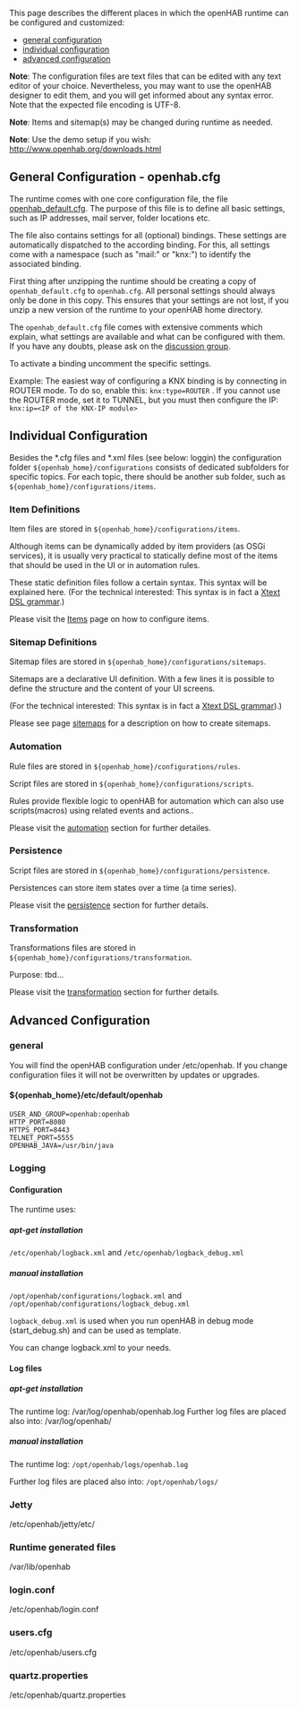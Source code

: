 This page describes the different places in which the openHAB runtime can be configured and customized:
* [general configuration](Configuring-the-openHAB-runtime#general-configuration)
* [individual configuration](Configuring-the-openHAB-runtime#individual-configuration)  
* [advanced configuration](Configuring-the-openHAB-runtime#advanced-configuration)


**Note**: The configuration files are text files that can be edited with any text editor of your choice. Nevertheless, you may want to use the openHAB designer to edit them, and you will get informed about any syntax error. Note that the expected file encoding is UTF-8.

**Note**: Items and sitemap(s) may be changed during runtime as needed.

**Note**: Use the demo setup if you wish: http://www.openhab.org/downloads.html

## General Configuration - openhab.cfg

The runtime comes with one core configuration file, the file [openhab_default.cfg](https://github.com/openhab/openhab/blob/1.8/distribution/openhabhome/configurations/openhab_default.cfg).
The purpose of this file is to define all basic settings, such as IP addresses, mail server, folder locations etc.

The file also contains settings for all (optional) bindings. These settings are automatically dispatched to the according binding. For this, all settings come with a namespace (such as "mail:" or "knx:") to identify the associated binding.

First thing after unzipping the runtime should be creating a copy of `openhab_default.cfg` to `openhab.cfg`. All personal settings should always only be done in this copy. This ensures that your settings are not lost, if you unzip a new version of the runtime to your openHAB home directory.

The `openhab_default.cfg` file comes with extensive comments which explain, what settings are available and what can be configured with them. If you have any doubts, please ask on the [discussion group](https://community.openhab.org/).

To activate a binding uncomment the specific settings. 

Example:
The easiest way of configuring a KNX binding is by connecting in ROUTER mode. To do so, enable this: `knx:type=ROUTER` . If you cannot use the ROUTER mode, set it to TUNNEL, but you must then configure the IP: `knx:ip=<IP of the KNX-IP module>`

## Individual Configuration
Besides the *.cfg files and *.xml files (see below: loggin) the configuration folder `${openhab_home}/configurations` consists of dedicated subfolders for specific topics. For each topic, there should be another sub folder, such as `${openhab_home}/configurations/items`.



### Item Definitions
Item files are stored in `${openhab_home}/configurations/items`.

Although items can be dynamically added by item providers (as OSGi services), it is usually very practical to statically define most of the items that should be used in the UI or in automation rules. 

These static definition files follow a certain syntax. This syntax will be explained here. (For the technical interested: This syntax is in fact a [Xtext DSL grammar](https://github.com/openhab/openhab/blob/1.8/bundles/model/org.openhab.model.item/src/org/openhab/model/Items.xtext).)

Please visit the [Items](Explanation-of-Items) page on how to configure items.

### Sitemap Definitions

Sitemap files are stored in `${openhab_home}/configurations/sitemaps`. 

Sitemaps are a declarative UI definition. With a few lines it is possible to define the structure and the content of your UI screens. 

(For the technical interested: This syntax is in fact a [Xtext DSL grammar](https://github.com/openhab/openhab/blob/1.8/bundles/model/org.openhab.model.item/src/org/openhab/model/Items.xtext)).)

Please see page [sitemaps](Explanation-of-Sitemaps) for a description on how to create sitemaps.

### Automation
Rule files are stored in `${openhab_home}/configurations/rules`.

Script files are stored in `${openhab_home}/configurations/scripts`.

Rules provide flexible logic to openHAB for automation which can also use scripts(macros) using related events and actions..

Please visit the [automation](https://github.com/openhab/openhab/wiki/Automation) section for further detailes.

### Persistence
Script files are stored in `${openhab_home}/configurations/persistence`.

Persistences can store item states over a time (a time series).

Please visit the [persistence](https://github.com/openhab/openhab/wiki/Persistence) section for further details. 

### Transformation
Transformations files are stored in `${openhab_home}/configurations/transformation`.

Purpose: tbd...

Please visit the [transformation](https://github.com/openhab/openhab/wiki/Transformation) section for further details.



## Advanced Configuration
### general
You will find the openHAB configuration under /etc/openhab.
If you change configuration files it will not be overwritten by updates or upgrades.

#### ${openhab_home}/etc/default/openhab
    USER_AND_GROUP=openhab:openhab
    HTTP_PORT=8080
    HTTPS_PORT=8443
    TELNET_PORT=5555
    OPENHAB_JAVA=/usr/bin/java

### Logging
#### Configuration



The runtime uses:

##### apt-get installation

`/etc/openhab/logback.xml` and `/etc/openhab/logback_debug.xml`

##### manual installation

`/opt/openhab/configurations/logback.xml` and `/opt/openhab/configurations/logback_debug.xml` 

`logback_debug.xml` is used when you run openHAB in debug mode (start_debug.sh) and can be used as template. 

You can change logback.xml to your needs.

#### Log files

##### apt-get installation

The runtime log: /var/log/openhab/openhab.log
Further log files are placed also into: /var/log/openhab/

##### manual installation

The runtime log: `/opt/openhab/logs/openhab.log`

Further log files are placed also into: `/opt/openhab/logs/`

### Jetty
/etc/openhab/jetty/etc/
### Runtime generated files
/var/lib/openhab
### login.conf
/etc/openhab/login.conf
### users.cfg
/etc/openhab/users.cfg
### quartz.properties
/etc/openhab/quartz.properties